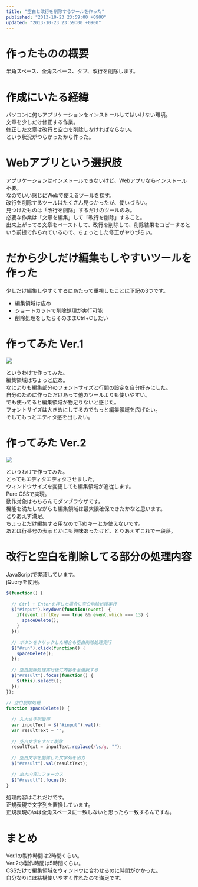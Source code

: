 ```yaml
---
title: "空白と改行を削除するツールを作った"
published: "2013-10-23 23:59:00 +0900"
updated: "2013-10-23 23:59:00 +0900"
---
```


# 作ったものの概要

半角スペース、全角スペース、タブ、改行を削除します。

# 作成にいたる経緯

パソコンに何もアプリケーションをインストールしてはいけない環境。  
文章を少しだけ修正する作業。  
修正した文章は改行と空白を削除しなければならない。  
という状況がつらかったから作った。

# Webアプリという選択肢

アプリケーションはインストールできないけど、Webアプリならインストール不要。  
なのでいい感じにWebで使えるツールを探す。  
改行を削除するツールはたくさん見つかったが、使いづらい。  
見つけたものは「改行を削除」するだけのツールのみ。  
必要な作業は「文章を編集」して「改行を削除」すること。  
出来上がってる文章をペーストして、改行を削除して、削除結果をコピーするという前提で作られているので、ちょっとした修正がやりづらい。

# だから少しだけ編集もしやすいツールを作った

少しだけ編集しやすくするにあたって重視したことは下記の3つです。

- 編集領域は広め
- ショートカットで削除処理が実行可能
- 削除処理をしたらそのままCtrl+Cしたい

# 作ってみた Ver.1

![](/images/2013/10/23/space-delete-1.png)

というわけで作ってみた。  
編集領域はちょっと広め。  
なによりも編集部分のフォントサイズと行間の設定を自分好みにした。  
自分のために作っただけあって他のツールよりも使いやすい。  
でも使ってると編集領域が物足りないと感じた。  
フォントサイズは大きめにしてるのでもっと編集領域を広げたい。  
そしてもっとエディタ感を出したい。

# 作ってみた Ver.2

![](/images/2013/10/23/space-delete-2.png)

というわけで作ってみた。  
とってもエディタエディタさせました。  
ウィンドウサイズを変更しても編集領域が追従します。  
Pure CSSで実現。  
動作対象はもちろんモダンブラウザです。  
機能を満たしながらも編集領域は最大限確保できたかなと思います。  
とりあえず満足。  
ちょっとだけ編集する用なのでTabキーとか使えないです。  
あとは行番号の表示とかにも興味あったけど、とりあえずこれで一段落。

# 改行と空白を削除してる部分の処理内容

JavaScriptで実装しています。  
jQueryを使用。

```javascript
$(function() {
  
  // Ctrl + Enterを押した場合に空白削除処理実行
  $("#input").keydown(function(event)　{
    if(event.ctrlKey === true && event.which === 13) {
      spaceDelete();
    }
  });
  
  // ボタンをクリックした場合も空白削除処理実行
  $("#run").click(function() {
    spaceDelete();
  });
  
  // 空白削除処理実行後に内容を全選択する
  $("#result").focus(function() {
    $(this).select();
  });
});
  
// 空白削除処理
function spaceDelete() {
  
  // 入力文字列取得
  var inputText = $("#input").val();
  var resultText = "";
  
  // 空白文字をすべて削除
  resultText = inputText.replace(/\s/g, "");
  
  // 空白文字を削除した文字列を出力
  $("#result").val(resultText);
  
  // 出力内容にフォーカス
  $("#result").focus();
}
```

処理内容はこれだけです。  
正規表現で文字列を置換しています。  
正規表現の\sは全角スペースに一致しないと思ったら一致するんですね。

# まとめ

Ver.1の製作時間は2時間くらい。  
Ver.2の製作時間は5時間くらい。  
CSSだけで編集領域をウィンドウに合わせるのに時間がかかった。  
自分なりには結構使いやすく作れたので満足です。
